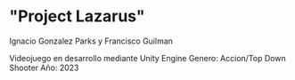 # "Project Lazarus"
Ignacio Gonzalez Parks y Francisco Guilman

Videojuego en desarrollo mediante Unity Engine
Genero: Accion/Top Down Shooter
Año: 2023
